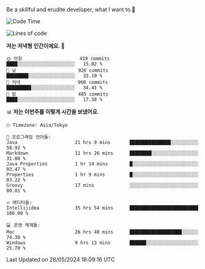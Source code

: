 Be a skillful and erudite developer, what I want to.👶

<!--START_SECTION:waka-->
![Code Time](http://img.shields.io/badge/Code%20Time-853%20hrs%2024%20mins-blue)

![Lines of code](https://img.shields.io/badge/%EC%A0%80%EB%8A%94%20%EC%97%AC%ED%83%9C%EA%B9%8C%EC%A7%80%20-2.1%20million%20%EC%A4%84%EC%9D%98%20%EC%BD%94%EB%93%9C%EB%A5%BC%20%EC%9E%91%EC%84%B1%ED%96%88%EC%96%B4%EC%9A%94.-blue)

**저는 저녁형 인간이에요. 🦉** 

```text
🌞 아침                     419 commits         ████░░░░░░░░░░░░░░░░░░░░░   15.02 % 
🌆 낮　                     926 commits         ████████░░░░░░░░░░░░░░░░░   33.19 % 
🌃 저녁                     960 commits         █████████░░░░░░░░░░░░░░░░   34.41 % 
🌙 밤　                     485 commits         ████░░░░░░░░░░░░░░░░░░░░░   17.38 % 
```


📊 **저는 이번주를 이렇게 시간을 보냈어요.** 

```text
🕑︎ Timezone: Asia/Tokyo

💬 프로그래밍 언어들: 
Java                     21 hrs 9 mins       ███████████████░░░░░░░░░░   58.92 % 
Markdown                 11 hrs 26 mins      ████████░░░░░░░░░░░░░░░░░   31.88 % 
Java Properties          1 hr 14 mins        █░░░░░░░░░░░░░░░░░░░░░░░░   03.47 % 
Properties               1 hr 9 mins         █░░░░░░░░░░░░░░░░░░░░░░░░   03.22 % 
Groovy                   17 mins             ░░░░░░░░░░░░░░░░░░░░░░░░░   00.81 % 

🔥 에디터들: 
Intellijidea             35 hrs 54 mins      █████████████████████████   100.00 % 

💻 운영 체제들: 
Mac                      26 hrs 40 mins      ███████████████████░░░░░░   74.30 % 
Windows                  9 hrs 13 mins       ██████░░░░░░░░░░░░░░░░░░░   25.70 % 
```


 Last Updated on 28/05/2024 18:09:16 UTC
<!--END_SECTION:waka-->

